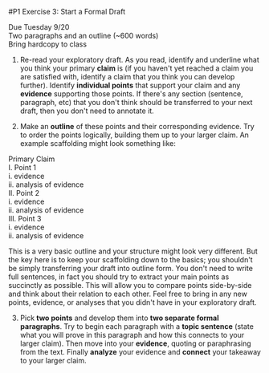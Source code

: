 #P1 Exercise 3: Start a Formal Draft

Due Tuesday 9/20  
Two paragraphs and an outline (~600 words)  
Bring hardcopy to class

1. Re-read your exploratory draft. As you read, identify and underline what you think your primary **claim** is (if you haven't yet reached a claim you are satisfied with, identify a claim that you think you can develop further). Identify **individual points** that support your claim and any **evidence** supporting those points. If there's any section (sentence, paragraph, etc) that you don't think should be transferred to your next draft, then you don't need to annotate it.

2. Make an **outline** of these points and their corresponding evidence. Try to order the points logically, building them up to your larger claim. An example scaffolding might look something like:

  Primary Claim  
  I. Point 1  
    i. evidence  
    ii. analysis of evidence  
  II. Point 2  
    i. evidence  
    ii. analysis of evidence  
  III. Point 3  
    i. evidence  
    ii. analysis of evidence

  This is a very basic outline and your structure might look very different. But the key here is to keep your scaffolding down to the basics; you shouldn't be simply transferring your draft into outline form. You don't need to write full sentences, in fact you should try to extract your main points as succinctly as possible. This will allow you to compare points side-by-side and think about their relation to each other. Feel free to bring in any new points, evidence, or analyses that you didn't have in your exploratory draft.

3. Pick **two points** and develop them into **two separate formal paragraphs**. Try to begin each paragraph with a **topic sentence** (state what you will prove in this paragraph and how this connects to your larger claim). Then move into your **evidence**, quoting or paraphrasing from the text. Finally **analyze** your evidence and **connect** your takeaway to your larger claim.
